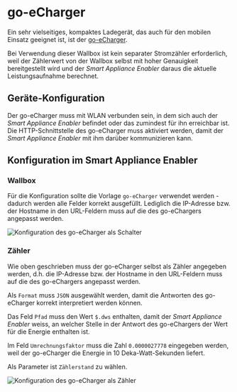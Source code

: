 # go-eCharger

Ein sehr vielseitiges, kompaktes Ladegerät, das auch für den mobilen Einsatz geeignet ist, ist der [go-eCharger](https://go-e.co/go-echarger-home/).

Bei Verwendung dieser Wallbox ist kein separater Stromzähler erforderlich, weil der Zählerwert von der Wallbox selbst mit hoher Genauigkeit bereitgestellt wird und der *Smart Appliance Enabler* daraus die aktuelle Leistungsaufnahme berechnet.

## Geräte-Konfiguration

Der go-eCharger muss mit WLAN verbunden sein, in dem sich auch der *Smart Appliance Enabler* befindet oder das zumindest für ihn erreichbar ist.
Die HTTP-Schnittstelle des go-eCharger muss aktiviert werden, damit der *Smart Appliance Enabler* mit ihm darüber kommunizieren kann.

## Konfiguration im Smart Appliance Enabler

### Wallbox

Für die Konfiguration sollte die Vorlage `go-eCharger` verwendet werden - dadurch werden alle Felder korrekt ausgefüllt. Lediglich die IP-Adresse bzw. der Hostname in den URL-Feldern muss auf die des go-eChargers angepasst werden. 

![Konfiguration des go-eCharger als Schalter](../pics/fe/EVChargerGoeCharger.png)

### Zähler

Wie oben geschrieben muss der go-eCharger selbst als Zähler angegeben werden, d.h.
die IP-Adresse bzw. der Hostname in den URL-Feldern muss auf die des go-eChargers angepasst werden. 

Als `Format` muss `JSON` ausgewählt werden, damit die Antworten des go-eCharger korrekt interpretiert werden können.

Das Feld `Pfad` muss den Wert `$.dws` enthalten, damit der *Smart Appliance Enabler* weiss, an welcher Stelle in der Antwort des go-eChargers der Wert für die Energie enthalten ist. 

Im Feld `Umrechnungsfaktor` muss die Zahl `0.0000027778` eingegeben werden, weil der go-eCharger die Energie in 10 Deka-Watt-Sekunden liefert.

Als Parameter ist `Zählerstand` zu wählen.

![Konfiguration des go-eCharger als Zähler](../pics/fe/EVChargerGoeChargerMeter.png)
